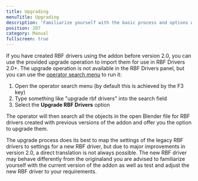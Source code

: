 ```yaml
---
title: Upgrading
menuTitle: Upgrading
description: 'Familiarize yourself with the basic process and options when setting up an RBF driver'
position: 207
category: Manual
fullscreen: true
---
```


If you have created RBF drivers using the addon before version 2.0, you can use the provided upgrade operation to import them for use in RBF Drivers 2.0+. The upgrade operation is not available in the RBF Drivers panel, but you can use the [operator search menu](https://docs.blender.org/manual/en/latest/interface/controls/templates/operator_search.html) to run it:

1. Open the operator search menu (by default this is achieved by the F3 key)
2. Type something like "upgrade rbf drivers" into the search field
3. Select the **Upgrade RBF Drivers** option

The operator will then search all the objects in the open Blender file for RBF drivers created with previous versions of the addon and offer you the option to upgrade them.

<alert type="warning">

The upgrade process does its best to map the settings of the legacy RBF drivers to settings for a new RBF driver, but due to major improvements in version 2.0, a direct translation is not always possible. The new RBF driver may behave differently from the originaland you are advised to familiarize yourself with the current version of the addon as well as test and adjust the new RBF driver to your requirements.

</alert>